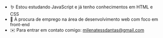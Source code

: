 - 🪱 Estou estudando JavaScript e já tenho conhecimentos em HTML e CSS
- 🦋 À procura de emprego na área de desenvolvimento web com foco em front-end 
- ✉️ Para entrar em contato comigo: milenatessdantas@gmail.com
